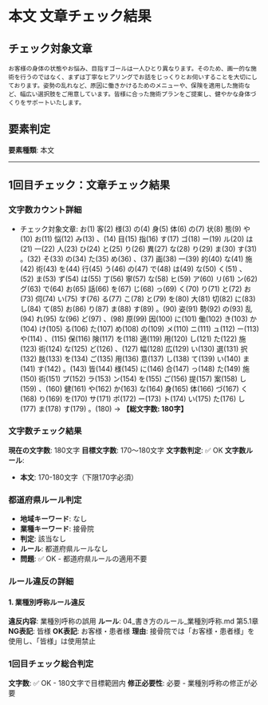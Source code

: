 # 本文 文章チェック結果

## チェック対象文章
```
お客様の身体の状態やお悩み、目指すゴールは一人ひとり異なります。そのため、画一的な施術を行うのではなく、まずは丁寧なヒアリングでお話をじっくりとお伺いすることを大切にしております。姿勢の乱れなど、原因に働きかけるためのメニューや、保険を適用した施術など、幅広い選択肢をご用意しています。皆様に合った施術プランをご提案し、健やかな身体づくりをサポートいたします。
```

## 要素判定
**要素種類**: 本文

---

## 1回目チェック：文章チェック結果

### 文字数カウント詳細
- チェック対象文章: お(1) 客(2) 様(3) の(4) 身(5) 体(6) の(7) 状(8) 態(9) や(10) お(11) 悩(12) み(13) 、(14) 目(15) 指(16) す(17) ゴ(18) ー(19) ル(20) は(21) 一(22) 人(23) ひ(24) と(25) り(26) 異(27) な(28) り(29) ま(30) す(31) 。(32) そ(33) の(34) た(35) め(36) 、(37) 画(38) 一(39) 的(40) な(41) 施(42) 術(43) を(44) 行(45) う(46) の(47) で(48) は(49) な(50) く(51) 、(52) ま(53) ず(54) は(55) 丁(56) 寧(57) な(58) ヒ(59) ア(60) リ(61) ン(62) グ(63) で(64) お(65) 話(66) を(67) じ(68) っ(69) く(70) り(71) と(72) お(73) 伺(74) い(75) す(76) る(77) こ(78) と(79) を(80) 大(81) 切(82) に(83) し(84) て(85) お(86) り(87) ま(88) す(89) 。(90) 姿(91) 勢(92) の(93) 乱(94) れ(95) な(96) ど(97) 、(98) 原(99) 因(100) に(101) 働(102) き(103) か(104) け(105) る(106) た(107) め(108) の(109) メ(110) ニ(111) ュ(112) ー(113) や(114) 、(115) 保(116) 険(117) を(118) 適(119) 用(120) し(121) た(122) 施(123) 術(124) な(125) ど(126) 、(127) 幅(128) 広(129) い(130) 選(131) 択(132) 肢(133) を(134) ご(135) 用(136) 意(137) し(138) て(139) い(140) ま(141) す(142) 。(143) 皆(144) 様(145) に(146) 合(147) っ(148) た(149) 施(150) 術(151) プ(152) ラ(153) ン(154) を(155) ご(156) 提(157) 案(158) し(159) 、(160) 健(161) や(162) か(163) な(164) 身(165) 体(166) づ(167) く(168) り(169) を(170) サ(171) ポ(172) ー(173) ト(174) い(175) た(176) し(177) ま(178) す(179) 。(180) → **【総文字数: 180字】**

### 文字数チェック結果
**現在の文字数**: 180文字
**目標文字数**: 170～180文字
**文字数判定**: ✅ OK
**文字数ルール**:
- **本文**: 170-180文字（下限170字必須）

### 都道府県ルール判定
- **地域キーワード**: なし
- **業種キーワード**: 接骨院
- **判定**: 該当なし
- **ルール**: 都道府県ルールなし
- **問題**: ✅ OK - 都道府県ルールの適用不要

### ルール違反の詳細

#### 1. 業種別呼称ルール違反
**違反内容**: 業種別呼称の誤用
**ルール**: 04_書き方のルール_業種別呼称.md 第5.1章
**NG表記**: 皆様
**OK表記**: お客様・患者様
**理由**: 接骨院では「お客様・患者様」を使用し、「皆様」は使用禁止

### 1回目チェック総合判定
**文字数**: ✅ OK - 180文字で目標範囲内
**修正必要性**: 必要 - 業種別呼称の修正が必要

